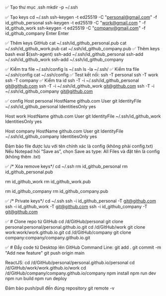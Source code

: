 ✅ Tạo thư mục .ssh
mkdir -p ~/.ssh


✅ Tạo keys
cd ~/.ssh
ssh-keygen -t ed25519 -C "personal@gmail.com" -f id_github_personal
ssh-keygen -t ed25519 -C "work@gmail.com " -f id_github_work
ssh-keygen -t ed25519 -C "company@gmail.com" -f id_github_company 
Enter
Enter


✅ Thêm keys GitHub 
cat ~/.ssh/id_github_personal.pub
cat ~/.ssh/id_github_work.pub
cat ~/.ssh/id_github_company.pub
✅ Thêm keys bash
eval $(ssh-agent)
ssh-add ~/.ssh/id_github_personal
ssh-add ~/.ssh/id_github_work
ssh-add ~/.ssh/id_github_company


✅ Kiểm tra file ~/.ssh/config
ls ~/.ssh 
ls -la ~/.ssh/
✅ Kiểm tra file ~/.ssh/config
cat ~/.ssh/config
✅  Test kết nối:
ssh -T personal
ssh -T work
ssh -T company
✅  Kiểm tra id
ssh -T -i ~/.ssh/id_github_personal git@github.com
ssh -T -i ~/.ssh/id_github_work git@github.com
ssh -T -i ~/.ssh/id_github_company git@github.com


✅ config 
Host personal
  HostName github.com
  User git
  IdentityFile ~/.ssh/id_github_personal
  IdentitiesOnly yes

Host work
  HostName github.com
  User git
  IdentityFile ~/.ssh/id_github_work
  IdentitiesOnly yes

Host company
  HostName github.com
  User git
  IdentityFile ~/.ssh/id_github_company
  IdentitiesOnly yes

Đảm bảo file được lưu với tên chính xác là config (không phải config.txt)
Nếu Notepad hỏi “Save as”, chọn Save as type: All Files và đặt tên là config (không thêm .txt)


✅  /* Xóa remove keys*/ 
cd ~/.ssh 
rm id_github_personal
rm id_github_personal.pub

rm id_github_work
rm id_github_work.pub

rm id_github_company
rm id_github_company.pub


✅  /* Private keys*/ 
cd ~/.ssh
ssh -i id_github_personal -T git@github.com
ssh -i id_github_work -T git@github.com
ssh -i id_github_company -T git@github.com


✅  # Clone repo từ GitHub
cd /d/GitHub/personal
git clone personal:personal/personal.github.io.git
cd /d/GitHub/work
git clone work:work/work.github.io.git
cd /d/GitHub/company
git clone company:company/company.github.io.git


✅  # Đẩy code từ Desktop lên GitHub
Command Line:
git add .
git commit -m "Add new feature"
git push origin main

ReactJS:
cd /d/GitHub/personal/personal.github.io/personal
cd /d/GitHub/work/work.github.io/work
cd /d/GitHub/company/company.github.io/company
npm install
npm run dev
npm run build
npm run deploy

Đảm bảo push/pull đến đúng repository
git remote -v